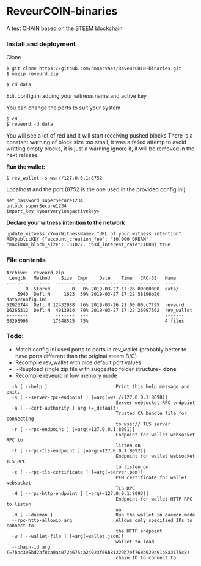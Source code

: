 # ReveurCOIN-binaries
A test CHAIN based on the STEEM blockchain


### Install and deployment
Clone

```
$ git clone https://github.com/nnnarvaez/ReveurCOIN-binaries.git
$ unzip reveurd.zip
```

```
$ cd data

``` 
Edit config.ini adding your witness name and active key

You can change the ports to suit your system
```
$ cd ..
$ reveurd -d data
```

You will see a lot of red and it will start receiving pushed blocks 
There is a constant warning of block size too small, it was a failed attemp to avoid writting empty blocks, it is just a warning ignore it, it will be removed in the next release.

**Run the wallet:**
```
$ rev_wallet -s ws://127.0.0.1:8752
```
Localhost and the port (8752 is the one used in the provided config.ini)

```
set_password superSecure1234
unlock superSecure1234
import_key <yourverylongactivekey>
```
**Declare your witness intention to the network**

  ```update_witness <YourWitnessName> "URL of your witness intention" REVpublicKEY {"account_creation_fee": "10.000 DREAM", "maximum_block_size": 131072, "bsd_interest_rate":1000} true```
  
  

### File contents
```
Archive:  reveurd.zip
 Length   Method    Size  Cmpr    Date    Time   CRC-32   Name
--------  ------  ------- ---- ---------- ----- --------  ----
       0  Stored        0   0% 2019-03-27 17:26 00000000  data/
    3940  Defl:N     1623  59% 2019-03-27 17:22 58196b20  data/config.ini
52026744  Defl:N 12432988  76% 2019-03-26 21:00 00cc7f95  reveurd
16265312  Defl:N  4913914  70% 2019-03-27 17:22 26997562  rev_wallet
--------          -------  ---                            -------
68295996         17348525  75%                            4 files

```
### Todo: 
* Match config.ini used ports to ports in rev_wallet (probably better to have ports different than the original steem B/C)
* Recompile rev_wallet with nice default port values
* ~Reupload single zip file with suggested folder structure~ **done**
* Recompile reveurd in low memory mode

```
  -h [ --help ]                         Print this help message and exit.
  -s [ --server-rpc-endpoint ] [=arg(=ws://127.0.0.1:8090)]
                                        Server websocket RPC endpoint
  -a [ --cert-authority ] arg (=_default)
                                        Trusted CA bundle file for connecting
                                        to wss:// TLS server
  -r [ --rpc-endpoint ] [=arg(=127.0.0.1:8091)]
                                        Endpoint for wallet websocket RPC to
                                        listen on
  -t [ --rpc-tls-endpoint ] [=arg(=127.0.0.1:8092)]
                                        Endpoint for wallet websocket TLS RPC
                                        to listen on
  -c [ --rpc-tls-certificate ] [=arg(=server.pem)]
                                        PEM certificate for wallet websocket
                                        TLS RPC
  -H [ --rpc-http-endpoint ] [=arg(=127.0.0.1:8093)]
                                        Endpoint for wallet HTTP RPC to listen
                                        on
  -d [ --daemon ]                       Run the wallet in daemon mode
  --rpc-http-allowip arg                Allows only specified IPs to connect to
                                        the HTTP endpoint
  -w [ --wallet-file ] [=arg(=wallet.json)]
                                        wallet to load
  --chain-id arg (=7bbc305bd2af8ca0ac072a6754a24023f66b81229b7ef760b929a91b8a3175c8)
                                        chain ID to connect to
```
